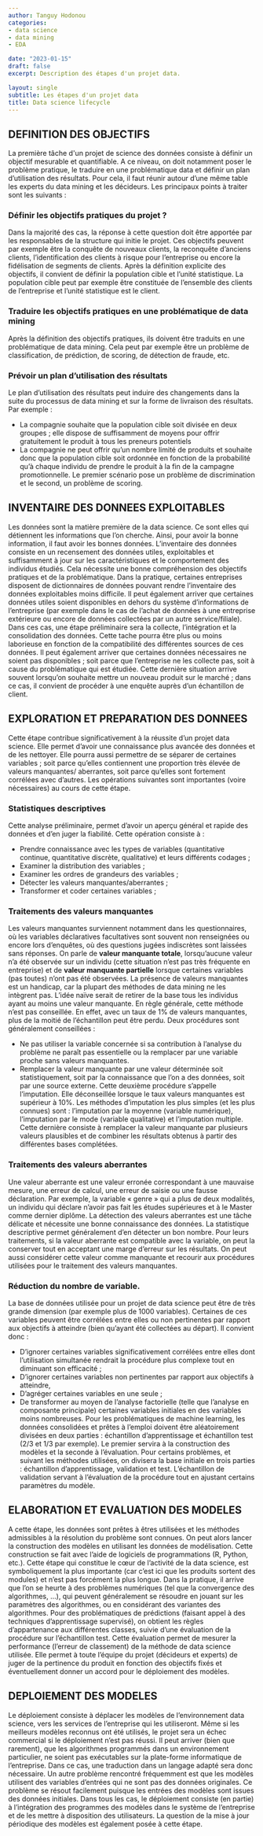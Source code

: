 ```yaml
---
author: Tanguy Hodonou
categories:
- data science
- data mining
- EDA

date: "2023-01-15"
draft: false
excerpt: Description des étapes d'un projet data.

layout: single
subtitle: Les étapes d'un projet data
title: Data science lifecycle
---
```




## DEFINITION DES OBJECTIFS

La première tâche d'un projet de science des données consiste à définir un objectif mesurable et quantifiable. A ce niveau, on doit notamment poser le problème pratique, le traduire en une problématique data et définir un plan d’utilisation des résultats. Pour cela, il faut réunir autour d’une même table les experts du data mining et les décideurs. Les principaux points à traiter sont les suivants :

### Définir les objectifs pratiques du projet ?

Dans la majorité des cas, la réponse à cette question doit être apportée par les responsables de la structure qui initie le projet. Ces objectifs peuvent par exemple être la conquête de nouveaux clients, la reconquête d’anciens clients, l’identification des clients à risque pour l’entreprise ou encore la fidélisation de segments de clients. 
Après la définition explicite des objectifs, il convient de définir la population cible et l’unité statistique. La population cible peut par exemple être constituée de l’ensemble des clients de l’entreprise et l’unité statistique est le client.

### Traduire les objectifs pratiques en une problématique de data mining

Après la définition des objectifs pratiques, ils doivent être traduits en une problématique de data mining. Cela peut par exemple être un problème de classification, de prédiction, de scoring, de détection de fraude, etc.

### Prévoir un plan d’utilisation des résultats

Le plan d’utilisation des résultats peut induire des changements dans la suite du processus de data mining et sur la forme de livraison des résultats. Par exemple :
-	La compagnie souhaite que la population cible soit divisée en deux groupes ; elle dispose de suffisamment de moyens pour offrir gratuitement le produit à tous les preneurs potentiels
-	La compagnie ne peut offrir qu’un nombre limité de produits et souhaite donc que la population cible soit ordonnée en fonction de la probabilité qu’à chaque individu de prendre le produit à la fin de la campagne promotionnelle.
Le premier scénario pose un problème de discrimination et le second, un problème de scoring.

## INVENTAIRE DES DONNEES EXPLOITABLES

Les données sont la matière première de la data science. Ce sont elles qui détiennent les informations que l’on cherche. Ainsi, pour avoir la bonne information, il faut avoir les bonnes données. L’inventaire des données consiste en un recensement des données utiles, exploitables et suffisamment à jour sur les caractéristiques et le comportement des individus étudiés. Cela nécessite une bonne compréhension des objectifs pratiques et de la problématique.
Dans la pratique, certaines entreprises disposent de dictionnaires de données pouvant rendre l’inventaire des données exploitables moins difficile.
Il peut également arriver que certaines données utiles soient disponibles en dehors du système d’informations de l’entreprise (par exemple dans le cas de l’achat de données à une entreprise extérieure ou encore de données collectées par un autre service/filiale). Dans ces cas, une étape préliminaire sera la collecte, l’intégration et la consolidation des données. Cette tache pourra être plus ou moins laborieuse en fonction de la compatibilité des différentes sources de ces données.
Il peut également arriver que certaines données nécessaires ne soient pas disponibles ; soit parce que l’entreprise ne les collecte pas, soit à cause du problématique qui est étudiée. Cette dernière situation arrive souvent lorsqu’on souhaite mettre un nouveau produit sur le marché ; dans ce cas, il convient de procéder à une enquête auprès d’un échantillon de client.


## EXPLORATION ET PREPARATION DES DONNEES

Cette étape contribue significativement à la réussite d’un projet data science. Elle permet d’avoir une connaissance plus avancée des données et de les nettoyer. Elle pourra aussi permettre de se séparer de certaines variables ; soit parce qu’elles contiennent une proportion très élevée de valeurs manquantes/ aberrantes, soit parce qu’elles sont fortement corrélées avec d’autres. Les opérations suivantes sont importantes (voire nécessaires) au cours de cette étape.

### Statistiques descriptives

Cette analyse préliminaire, permet d’avoir un aperçu général et rapide des données et d’en juger la fiabilité. Cette opération consiste à :
-	Prendre connaissance avec les types de variables (quantitative continue, quantitative discrète, qualitative) et leurs différents codages ;
-	Examiner la distribution des variables ;
-	Examiner les ordres de grandeurs des variables ;
-	Détecter les valeurs manquantes/aberrantes ;
-	Transformer et coder certaines variables ;

### Traitements des valeurs manquantes

Les valeurs manquantes surviennent notamment dans les questionnaires, où les variables déclaratives facultatives sont souvent non renseignées ou encore lors d’enquêtes, où des questions jugées indiscrètes sont laissées sans réponses.
On parle de **valeur manquante totale**, lorsqu’aucune valeur n’a été observée sur un individu (cette situation n’est pas très fréquente en entreprise) et de **valeur manquante partielle** lorsque certaines variables (pas toutes) n’ont pas été observées. La présence de valeurs manquantes est un handicap, car la plupart des méthodes de data mining ne les intègrent pas. L’idée naïve serait de retirer de la base tous les individus ayant au moins une valeur manquante. En règle générale, cette méthode n’est pas conseillée. En effet, avec un taux de 1% de valeurs manquantes, plus de la moitié de l’échantillon peut être perdu. Deux procédures sont généralement conseillées :
-	Ne pas utiliser la variable concernée si sa contribution à l’analyse du problème ne paraît pas essentielle ou la remplacer par une variable proche sans valeurs manquantes.
-	Remplacer la valeur manquante par une valeur déterminée soit statistiquement, soit par la connaissance que l’on a des données, soit par une source externe.
Cette deuxième procédure s’appelle l’imputation. Elle déconseillée lorsque le taux valeurs manquantes est supérieur à 10%. Les méthodes d’imputation les plus simples (et les plus connues) sont : l’imputation par la moyenne (variable numérique), l’imputation par le mode (variable qualitative) et l’imputation multiple. Cette dernière consiste à remplacer la valeur manquante par plusieurs valeurs plausibles et de combiner les résultats obtenus à partir des différentes bases complétées.

### Traitements des valeurs aberrantes

Une valeur aberrante est une valeur erronée correspondant à une mauvaise mesure, une erreur de calcul, une erreur de saisie ou une fausse déclaration. Par exemple, la variable « genre » qui a plus de deux modalités, un individu qui déclare n’avoir pas fait les études supérieures et à le Master comme dernier diplôme. 
La détection des valeurs aberrantes est une tâche délicate et nécessite une bonne connaissance des données. La statistique descriptive permet généralement d’en détecter un bon nombre. Pour leurs traitements, si la valeur aberrante est compatible avec la variable, on peut la conserver tout en acceptant une marge d’erreur sur les résultats. On peut aussi considérer cette valeur comme manquante et recourir aux procédures utilisées pour le traitement des valeurs manquantes.

### Réduction du nombre de variable.

La base de données utilisée pour un projet de data science peut être de très grande dimension (par exemple plus de 1000 variables). Certaines de ces variables peuvent être corrélées entre elles ou non pertinentes par rapport aux objectifs à atteindre (bien qu’ayant été collectées au départ). Il convient donc :
-	D’ignorer certaines variables significativement corrélées entre elles dont l’utilisation simultanée rendrait la procédure plus complexe tout en diminuant son efficacité ;
-	D’ignorer certaines variables non pertinentes par rapport aux objectifs à atteindre,
-	D’agréger certaines variables en une seule ;
-	De transformer au moyen de l’analyse factorielle (telle que l’analyse en composante principale) certaines variables initiales en des variables moins nombreuses. 
Pour les problématiques de machine learning, les données consolidées et prêtes à l’emploi doivent être aléatoirement divisées en deux parties : échantillon d’apprentissage et échantillon test (2/3 et 1/3 par exemple). Le premier servira à la construction des modèles et la seconde à l’évaluation. Pour certains problèmes, et suivant les méthodes utilisées, on divisera la base initiale en trois parties : échantillon d’apprentissage, validation et test. L’échantillon de validation servant à l’évaluation de la procédure tout en ajustant certains paramètres du modèle.

## ELABORATION ET EVALUATION DES MODELES

A cette étape, les données sont prêtes à êtres utilisées et les méthodes admissibles à la résolution du problème sont connues. On peut alors lancer la construction des modèles en utilisant les données de modélisation. Cette construction se fait avec l’aide de logiciels de programmations (R, Python, etc.). Cette étape qui constitue le cœur de l’activité de la data science, est symboliquement la plus importante (car c’est ici que les produits sortent des modules) et n’est pas forcément la plus longue. Dans la pratique, il arrive que l’on se heurte à des problèmes numériques (tel que la convergence des algorithmes, …), qui peuvent généralement se résoudre en jouant sur les paramètres des algorithmes, ou en considérant des variantes des algorithmes.
Pour des problématiques de prédictions (faisant appel à des techniques d’apprentissage supervisé), on obtient les règles d’appartenance aux différentes classes, suivie d’une évaluation de la procédure sur l’échantillon test. Cette évaluation permet de mesurer la performance (l’erreur de classement) de la méthode de data science utilisée. Elle permet à toute l’équipe du projet (décideurs et experts) de juger de la pertinence du produit en fonction des objectifs fixés et éventuellement donner un accord pour le déploiement des modèles.


## DEPLOIEMENT DES MODELES

Le déploiement consiste à déplacer les modèles de l’environnement data science, vers les services de l’entreprise qui les utiliseront. Même si les meilleurs modèles reconnus ont été utilisés, le projet sera un échec commercial si le déploiement n’est pas réussi. Il peut arriver (bien que rarement), que les algorithmes programmés dans un environnement particulier, ne soient pas exécutables sur la plate-forme informatique de l’entreprise. Dans ce cas, une traduction dans un langage adapté sera donc nécessaire. Un autre problème rencontré fréquemment est que les modèles utilisent des variables d’entrées qui ne sont pas des données originales. Ce problème se résout facilement puisque les entrées des modèles sont issues des données initiales. Dans tous les cas, le déploiement consiste (en partie) à l’intégration des programmes des modèles dans le système de l’entreprise et de les mettre à disposition des utilisateurs. La question de la mise à jour périodique des modèles est également posée à cette étape.


